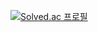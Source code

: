 [![Solved.ac
프로필](http://mazassumnida.wtf/api/generate_badge?boj=rudwo4685)](https://solved.ac/rudwo4685)
